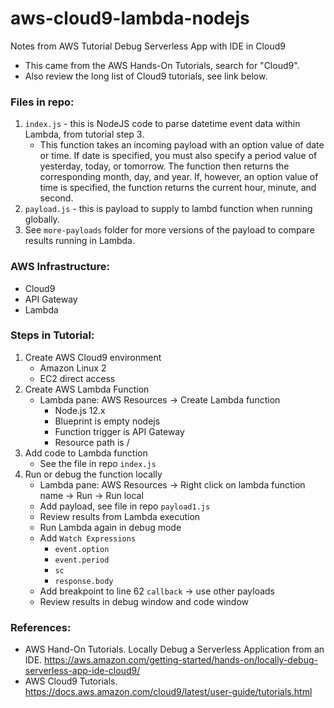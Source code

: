 # aws-cloud9-lambda-nodejs
Notes from AWS Tutorial Debug Serverless App with IDE in Cloud9

* This came from the AWS Hands-On Tutorials, search for "Cloud9".
* Also review the long list of Cloud9 tutorials, see link below.

### Files in repo:
1. `index.js` - this is NodeJS code to parse datetime event data within Lambda, from tutorial step 3.  
    * This function takes an incoming payload with an option value of date or time. If date is specified, you must also specify a period value of yesterday, today, or tomorrow. The function then returns the corresponding month, day, and year. If, however, an option value of time is specified, the function returns the current hour, minute, and second. 
1. `payload.js` - this is payload to supply to lambd function when running globally.  
1. See `more-payloads` folder for more versions of the payload to compare results running in Lambda.

### AWS Infrastructure: 
* Cloud9
* API Gateway
* Lambda

### Steps in Tutorial:
1. Create AWS Cloud9 environment
   * Amazon Linux 2
   * EC2 direct access
1. Create AWS Lambda Function
   * Lambda pane: AWS Resources -> Create Lambda function
      * Node.js 12.x
      * Blueprint is empty nodejs
      * Function trigger is API Gateway
      * Resource path is /
1. Add code to Lambda function
   * See the file in repo `index.js`
1. Run or debug the function locally
   * Lambda pane: AWS Resources -> Right click on lambda function name -> Run -> Run local
   * Add payload, see file in repo `payload1.js`
   * Review results from Lambda execution
   * Run Lambda again in debug mode 
   * Add `Watch Expressions` 
      * `event.option`
      * `event.period`
      * `sc`
      * `response.body`
   * Add breakpoint to line 62 `callback` -> use other payloads
   * Review results in debug window and code window
   

### References:
* AWS Hand-On Tutorials.  Locally Debug a Serverless Application from an IDE.  https://aws.amazon.com/getting-started/hands-on/locally-debug-serverless-app-ide-cloud9/
* AWS Cloud9 Tutorials.  https://docs.aws.amazon.com/cloud9/latest/user-guide/tutorials.html

